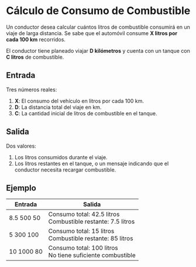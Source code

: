 # Cálculo de Consumo de Combustible

Un conductor desea calcular cuántos litros de combustible consumirá en un viaje de larga distancia. Se sabe que el automóvil consume **X litros por cada 100 km** recorridos.

El conductor tiene planeado viajar **D kilómetros** y cuenta con un tanque con **C litros** de combustible.

## **Entrada**

Tres números reales:
1. **X**: El consumo del vehículo en litros por cada 100 km.
2. **D**: La distancia total del viaje en km.
3. **C**: La cantidad inicial de litros de combustible en el tanque.

## **Salida**

Dos valores:
1. Los litros consumidos durante el viaje.
2. Los litros restantes en el tanque, o un mensaje indicando que el conductor necesita recargar combustible.

## **Ejemplo**

| Entrada | Salida |
| --- | --- |
| 8.5 500 50 | Consumo total: 42.5 litros <br> Combustible restante: 7.5 litros |
| 5 300 100 | Consumo total: 15 litros <br> Combustible restante: 85 litros |
| 10 1000 80 | Consumo total: 100 litros <br> No tiene suficiente combustible |
